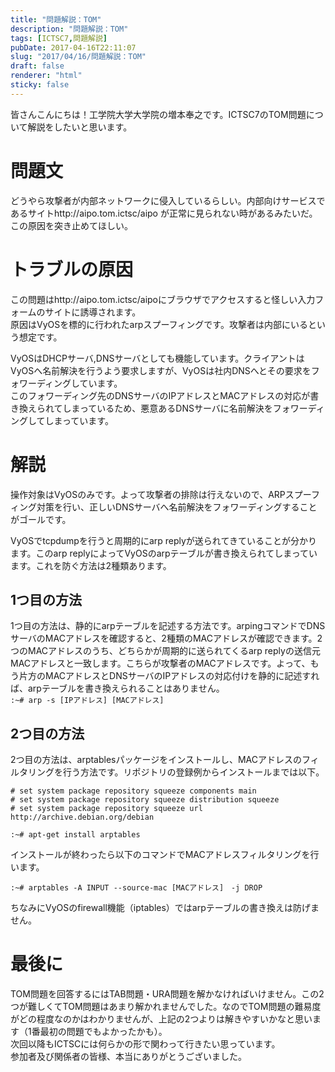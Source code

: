 ```yaml
---
title: "問題解説：TOM"
description: "問題解説：TOM"
tags: [ICTSC7,問題解説]
pubDate: 2017-04-16T22:11:07
slug: "2017/04/16/問題解説：TOM"
draft: false
renderer: "html"
sticky: false
---
```


<p>皆さんこんにちは！工学院大学大学院の増本奉之です。ICTSC7のTOM問題について解説をしたいと思います。</p>
<h1>問題文</h1>
<p>どうやら攻撃者が内部ネットワークに侵入しているらしい。内部向けサービスであるサイトhttp://aipo.tom.ictsc/aipo が正常に見られない時があるみたいだ。この原因を突き止めてほしい。</p>
<h1>トラブルの原因</h1>
<p>この問題はhttp://aipo.tom.ictsc/aipoにブラウザでアクセスすると怪しい入力フォームのサイトに誘導されます。<br />
原因はVyOSを標的に行われたarpスプーフィングです。攻撃者は内部にいるという想定です。</p>
<p>VyOSはDHCPサーバ,DNSサーバとしても機能しています。クライアントはVyOSへ名前解決を行うよう要求しますが、VyOSは社内DNSへとその要求をフォワーディングしています。<br />
このフォワーディング先のDNSサーバのIPアドレスとMACアドレスの対応が書き換えられてしまっているため、悪意あるDNSサーバに名前解決をフォワーディングしてしまっています。</p>
<h1>解説</h1>
<p>操作対象はVyOSのみです。よって攻撃者の排除は行えないので、ARPスプーフィング対策を行い、正しいDNSサーバへ名前解決をフォワーディングすることがゴールです。</p>
<p>VyOSでtcpdumpを行うと周期的にarp replyが送られてきていることが分かります。このarp replyによってVyOSのarpテーブルが書き換えられてしまっています。これを防ぐ方法は2種類あります。</p>
<h2>1つ目の方法</h2>
<p>1つ目の方法は、静的にarpテーブルを記述する方法です。arpingコマンドでDNSサーバのMACアドレスを確認すると、2種類のMACアドレスが確認できます。2つのMACアドレスのうち、どちらかが周期的に送られてくるarp replyの送信元MACアドレスと一致します。こちらが攻撃者のMACアドレスです。よって、もう片方のMACアドレスとDNSサーバのIPアドレスの対応付けを静的に記述すれば、arpテーブルを書き換えられることはありません。<br />
<code>:~# arp -s [IPアドレス] [MACアドレス]</code></p>
<h2>2つ目の方法</h2>
<p>2つ目の方法は、arptablesパッケージをインストールし、MACアドレスのフィルタリングを行う方法です。リポジトリの登録例からインストールまでは以下。</p>
<pre class="brush: plain; title: ; title: ; notranslate" title=""><code># set system package repository squeeze components main
# set system package repository squeeze distribution squeeze
# set system package repository squeeze url http://archive.debian.org/debian</code></pre>
<pre class="brush: plain; title: ; title: ; notranslate" title=""><code>:~# apt-get install arptables</code></pre>
<p>インストールが終わったら以下のコマンドでMACアドレスフィルタリングを行います。</p>
<pre class="brush: plain; title: ; title: ; notranslate" title=""><code>:~# arptables -A INPUT --source-mac [MACアドレス]　-j DROP</code></pre>
<p>ちなみにVyOSのfirewall機能（iptables）ではarpテーブルの書き換えは防げません。</p>
<h1>最後に</h1>
<p>TOM問題を回答するにはTAB問題・URA問題を解かなければいけません。この2つが難しくてTOM問題はあまり解かれませんでした。なのでTOM問題の難易度がどの程度なのかはわかりませんが、上記の2つよりは解きやすいかなと思います（1番最初の問題でもよかったかも）。<br />
次回以降もICTSCには何らかの形で関わって行きたい思っています。<br />
参加者及び関係者の皆様、本当にありがとうございました。</p>
